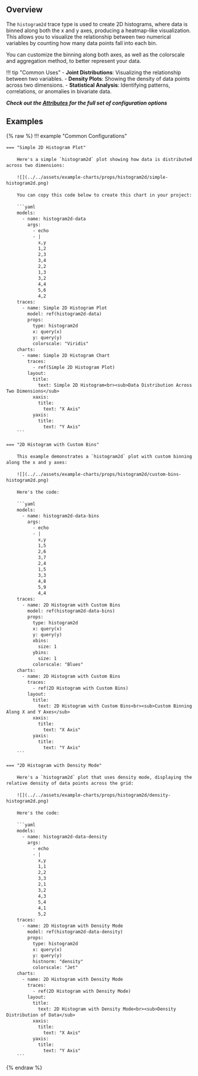 
## Overview

The `histogram2d` trace type is used to create 2D histograms, where data is binned along both the x and y axes, producing a heatmap-like visualization. This allows you to visualize the relationship between two numerical variables by counting how many data points fall into each bin.

You can customize the binning along both axes, as well as the colorscale and aggregation method, to better represent your data.

!!! tip "Common Uses"
    - **Joint Distributions**: Visualizing the relationship between two variables.
    - **Density Plots**: Showing the density of data points across two dimensions.
    - **Statistical Analysis**: Identifying patterns, correlations, or anomalies in bivariate data.

_**Check out the [Attributes](../configuration/Trace/Props/Histogram2D/#attributes) for the full set of configuration options**_

## Examples

{% raw %}
!!! example "Common Configurations"

    === "Simple 2D Histogram Plot"

        Here's a simple `histogram2d` plot showing how data is distributed across two dimensions:

        ![](../../assets/example-charts/props/histogram2d/simple-histogram2d.png)

        You can copy this code below to create this chart in your project:

        ```yaml
        models:
          - name: histogram2d-data
            args:
              - echo
              - |
                x,y
                1,2
                2,3
                3,4
                2,2
                1,3
                3,2
                4,4
                5,6
                4,2
        traces:
          - name: Simple 2D Histogram Plot
            model: ref(histogram2d-data)
            props:
              type: histogram2d
              x: query(x)
              y: query(y)
              colorscale: "Viridis"
        charts:
          - name: Simple 2D Histogram Chart
            traces:
              - ref(Simple 2D Histogram Plot)
            layout:
              title:
                text: Simple 2D Histogram<br><sub>Data Distribution Across Two Dimensions</sub>
              xaxis:
                title:
                  text: "X Axis"
              yaxis:
                title:
                  text: "Y Axis"
        ```

    === "2D Histogram with Custom Bins"

        This example demonstrates a `histogram2d` plot with custom binning along the x and y axes:

        ![](../../assets/example-charts/props/histogram2d/custom-bins-histogram2d.png)

        Here's the code:

        ```yaml
        models:
          - name: histogram2d-data-bins
            args:
              - echo
              - |
                x,y
                1,5
                2,6
                3,7
                2,4
                1,5
                3,3
                4,8
                5,9
                4,4
        traces:
          - name: 2D Histogram with Custom Bins
            model: ref(histogram2d-data-bins)
            props:
              type: histogram2d
              x: query(x)
              y: query(y)
              xbins:
                size: 1
              ybins:
                size: 1
              colorscale: "Blues"
        charts:
          - name: 2D Histogram with Custom Bins
            traces:
              - ref(2D Histogram with Custom Bins)
            layout:
              title:
                text: 2D Histogram with Custom Bins<br><sub>Custom Binning Along X and Y Axes</sub>
              xaxis:
                title:
                  text: "X Axis"
              yaxis:
                title:
                  text: "Y Axis"
        ```

    === "2D Histogram with Density Mode"

        Here's a `histogram2d` plot that uses density mode, displaying the relative density of data points across the grid:

        ![](../../assets/example-charts/props/histogram2d/density-histogram2d.png)

        Here's the code:

        ```yaml
        models:
          - name: histogram2d-data-density
            args:
              - echo
              - |
                x,y
                1,1
                2,2
                3,3
                2,1
                3,2
                4,3
                5,4
                4,1
                5,2
        traces:
          - name: 2D Histogram with Density Mode
            model: ref(histogram2d-data-density)
            props:
              type: histogram2d
              x: query(x)
              y: query(y)
              histnorm: "density"
              colorscale: "Jet"
        charts:
          - name: 2D Histogram with Density Mode
            traces:
              - ref(2D Histogram with Density Mode)
            layout:
              title:
                text: 2D Histogram with Density Mode<br><sub>Density Distribution of Data</sub>
              xaxis:
                title:
                  text: "X Axis"
              yaxis:
                title:
                  text: "Y Axis"
        ```

{% endraw %}
